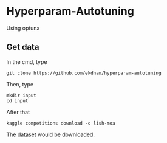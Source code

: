 # Hyperparam-Autotuning
 Using optuna

## Get data

In the cmd, type
```
git clone https://github.com/ekdnam/hyperparam-autotuning
```

Then, type
```
mkdir input
cd input
```

After that
```
kaggle competitions download -c lish-moa
```

The dataset would be downloaded.

